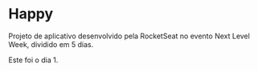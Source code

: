 # Happy
Projeto de aplicativo desenvolvido pela RocketSeat no evento Next Level Week, dividido em 5 dias. 

Este foi o dia 1. 
